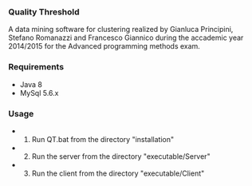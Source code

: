 ### Quality Threshold

A data mining software for clustering realized by Gianluca Principini, Stefano Romanazzi and Francesco Giannico
during the accademic year 2014/2015 for the Advanced programming methods exam.

### Requirements
* Java 8 
* MySql 5.6.x

### Usage

* 1) Run QT.bat from the directory "installation"
* 2) Run the server from the directory "executable/Server"
* 3) Run the client from the directory "executable/Client"


